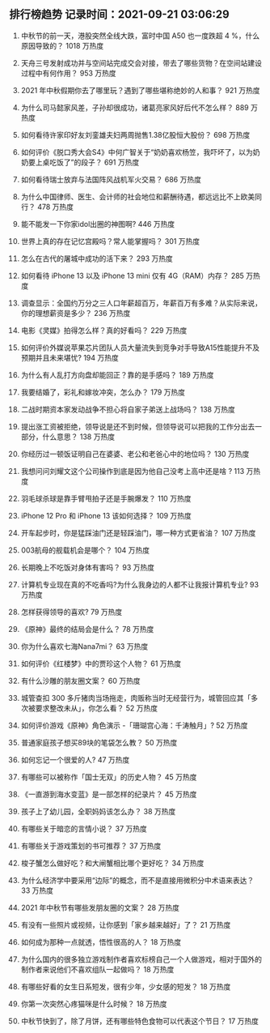 
## 排行榜趋势 记录时间：2021-09-21 03:06:29
  
  1. 中秋节的前一天，港股突然全线大跌，富时中国 A50 也一度跌超 4 %，什么原因导致的？ 1018 万热度
    
  2. 天舟三号发射成功并与空间站完成交会对接，带去了哪些货物？在空间站建设过程中有何作用？ 953 万热度
    
  3. 2021 年中秋假期你去了哪里玩？遇到了哪些堪称绝妙的人和事？ 921 万热度
    
  4. 为什么司马懿家风差，子孙却很成功，诸葛亮家风好后代不怎么样？ 889 万热度
    
  5. 如何看待许家印好友刘銮雄夫妇两周抛售1.38亿股恒大股份？ 698 万热度
    
  6. 如何评价《脱口秀大会S4》中何广智关于“奶奶喜欢杨笠，我吓坏了，以为奶奶要上桌吃饭了”的段子？ 691 万热度
    
  7. 如何看待瑞士放弃与法国阵风战机军火交易？ 686 万热度
    
  8. 为什么中国律师、医生、会计师的社会地位和薪酬待遇，都远远比不上欧美同行？ 478 万热度
    
  9. 能不能发一下你家idol出圈的神图啊? 446 万热度
    
  10. 世界上真的存在记忆宫殿吗？常人能掌握吗？ 301 万热度
    
  11. 怎么在古代的屠城中成功的活下来？ 293 万热度
    
  12. 如何看待 iPhone 13 以及 iPhone 13 mini  仅有 4G（RAM）内存？ 285 万热度
    
  13. 调查显示：全国约万分之三人口年薪超百万，年薪百万有多难？从实际来说，你的理想薪资是多少？ 236 万热度
    
  14. 电影《灵媒》拍得怎么样？真的好看吗？ 229 万热度
    
  15. 如何评价外媒说苹果芯片团队人员大量流失到竞争对手导致A15性能提升不及预期并且未来堪忧? 194 万热度
    
  16. 为什么有人乱打方向盘却能回正？靠的是手感吗？ 189 万热度
    
  17. 我要结婚了，彩礼和嫁妆冲突，怎么办？ 179 万热度
    
  18. 二战时期资本家发动战争不担心将自家子弟送上战场吗？ 138 万热度
    
  19. 提出涨工资被拒绝，领导说是还不到时候，但领导说可以把我的工作分出去一部分，什么意思？ 138 万热度
    
  20. 你经历过一顿饭证明自己在婆婆、老公和老爸心中的地位吗？ 130 万热度
    
  21. 我想问问刘耀文这个公司操作到底是因为他自己没考上高中还是啥 ? 113 万热度
    
  22. 羽毛球杀球是靠手臂甩拍子还是手腕爆发？ 110 万热度
    
  23. iPhone 12 Pro 和 iPhone 13 该如何选择？ 109 万热度
    
  24. 开车起步时，你是猛踩油门还是轻踩油门，哪一种方式更省油？ 107 万热度
    
  25. 003航母的舰载机会是哪个？ 104 万热度
    
  26. 长期晚上不吃饭对身体有害吗？ 93 万热度
    
  27. 计算机专业现在真的不吃香吗?为什么我身边的人都不让我报计算机专业? 93 万热度
    
  28. 怎样获得领导的喜欢? 79 万热度
    
  29. 《原神》最终的结局会是什么？ 78 万热度
    
  30. 你为什么喜欢七海Nana7mi？ 63 万热度
    
  31. 如何评价《红楼梦》中的贾珍这个人物？ 61 万热度
    
  32. 有什么沙雕的朋友圈文案？ 60 万热度
    
  33. 城管查扣 300 多斤猪肉当场拖走，肉贩称当时无经营行为，城管回应其「多次被要求整改未从」，你怎么看？ 52 万热度
    
  34. 如何评价游戏《原神》角色演示 -「珊瑚宫心海：千涛触月」? 52 万热度
    
  35. 普通家庭孩子想买89块的笔袋怎么教？ 50 万热度
    
  36. 如何忘记一个很爱的人? 47 万热度
    
  37. 有哪些可以被称作「国士无双」的历史人物？ 45 万热度
    
  38. 《一直游到海水变蓝》是一部怎样的纪录片？ 45 万热度
    
  39. 孩子上了幼儿园，全职妈妈该怎么办？ 38 万热度
    
  40. 有哪些关于暗恋的言情小说？ 37 万热度
    
  41. 有哪些关于游戏策划的书可推荐？ 37 万热度
    
  42. 梭子蟹怎么做好吃？和大闸蟹相比哪个更好吃？ 34 万热度
    
  43. 为什么经济学中要采用“边际”的概念，而不是直接用微积分中术语来表达？ 33 万热度
    
  44. 2021 年中秋节有哪些发朋友圈的文案？ 28 万热度
    
  45. 有没有一些照片或视频，让你感到「家乡越来越好」了？ 21 万热度
    
  46. 如何成为那种一点就透，悟性很高的人？ 18 万热度
    
  47. 为什么国内的很多独立游戏制作者喜欢标榜自己一个人做游戏，相对于国外的制作者来说他们不喜欢组队一起做吗？ 18 万热度
    
  48. 有哪些好看的女生日系短发，很有少年，少女感的短发？ 18 万热度
    
  49. 你第一次突然心疼猫咪是什么时候？ 18 万热度
    
  50. 中秋节快到了，除了月饼，还有哪些特色食物可以代表这个节日？ 17 万热度
    